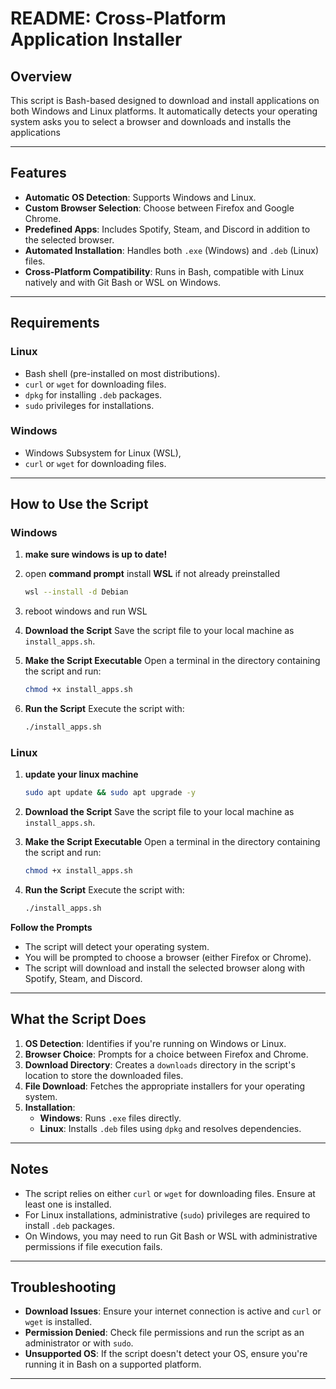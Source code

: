 # README: Cross-Platform Application Installer

## Overview
This script is Bash-based designed to download and install applications on both Windows and Linux platforms. It automatically detects your operating system asks you to select a browser and downloads and installs the applications

---

## Features
- **Automatic OS Detection**: Supports Windows and Linux.
- **Custom Browser Selection**: Choose between Firefox and Google Chrome.
- **Predefined Apps**: Includes Spotify, Steam, and Discord in addition to the selected browser.
- **Automated Installation**: Handles both `.exe` (Windows) and `.deb` (Linux) files.
- **Cross-Platform Compatibility**: Runs in Bash, compatible with Linux natively and with Git Bash or WSL on Windows.

---

## Requirements
### Linux
- Bash shell (pre-installed on most distributions).
- `curl` or `wget` for downloading files.
- `dpkg` for installing `.deb` packages.
- `sudo` privileges for installations.

### Windows
- Windows Subsystem for Linux (WSL), 
- `curl` or `wget` for downloading files.

---

## How to Use the Script

### Windows

1. **make sure windows is up to date!**

2. open **command prompt** install **WSL** if not already preinstalled
   ```bash
   wsl --install -d Debian

3.  reboot windows and run WSL

4. **Download the Script**
   Save the script file to your local machine as `install_apps.sh`.

5. **Make the Script Executable**
   Open a terminal in the directory containing the script and run:
   ```bash
   chmod +x install_apps.sh
   ```

6. **Run the Script**
   Execute the script with:
   ```bash
   ./install_apps.sh
   ```
   
### Linux
1. **update your linux machine**
   ```bash
   sudo apt update && sudo apt upgrade -y

2. **Download the Script**
   Save the script file to your local machine as `install_apps.sh`.

3. **Make the Script Executable**
   Open a terminal in the directory containing the script and run:
   ```bash
   chmod +x install_apps.sh
   ```

4. **Run the Script**
   Execute the script with:
   ```bash
   ./install_apps.sh
   ```

 **Follow the Prompts**
   - The script will detect your operating system.
   - You will be prompted to choose a browser (either Firefox or Chrome).
   - The script will download and install the selected browser along with Spotify, Steam, and Discord.

---

## What the Script Does
1. **OS Detection**: Identifies if you're running on Windows or Linux.
2. **Browser Choice**: Prompts for a choice between Firefox and Chrome.
3. **Download Directory**: Creates a `downloads` directory in the script's location to store the downloaded files.
4. **File Download**: Fetches the appropriate installers for your operating system.
5. **Installation**:
   - **Windows**: Runs `.exe` files directly.
   - **Linux**: Installs `.deb` files using `dpkg` and resolves dependencies.

---

## Notes
- The script relies on either `curl` or `wget` for downloading files. Ensure at least one is installed.
- For Linux installations, administrative (`sudo`) privileges are required to install `.deb` packages.
- On Windows, you may need to run Git Bash or WSL with administrative permissions if file execution fails.

---

## Troubleshooting
- **Download Issues**: Ensure your internet connection is active and `curl` or `wget` is installed.
- **Permission Denied**: Check file permissions and run the script as an administrator or with `sudo`.
- **Unsupported OS**: If the script doesn't detect your OS, ensure you're running it in Bash on a supported platform.

---


